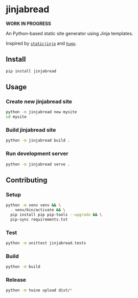 # jinjabread

**WORK IN PROGRESS**

An Python-based static site generator using Jinja templates.

Inspired by [`staticjinja`](https://github.com/staticjinja/staticjinja) and [`hugo`](https://github.com/gohugoio/hugo).

## Install

```bash
pip install jinjabread
```

## Usage

### Create new jinjabread site

```bash
python -m jinjabread new mysite
cd mysite
```

### Build jinjabread site

```bash
python -m jinjabread build .
```

### Run development server

```bash
python -m jinjabread serve .
```

## Contributing

### Setup

```bash
python -m venv venv && \
  . venv/bin/activate && \
  pip install pip pip-tools --upgrade && \
  pip-sync requirements.txt
```

### Test

```bash
python -m unittest jinjabread.tests
```

### Build

```bash
python -m build
```

### Release

```bash
python -m twine upload dist/*
```
